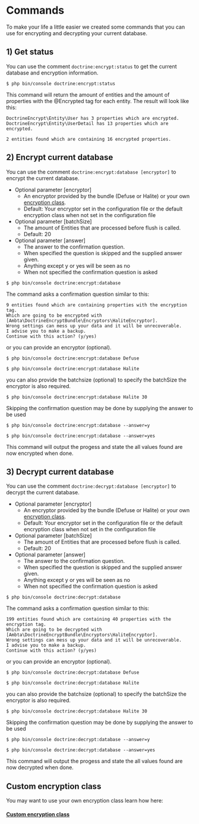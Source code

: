 # Commands

To make your life a little easier we created some commands that you can use for encrypting and decrypting your current database.

## 1) Get status

You can use the comment `doctrine:encrypt:status` to get the current database and encryption information.

```
$ php bin/console doctrine:encrypt:status
```

This command will return the amount of entities and the amount of properties with the @Encrypted tag for each entity.
The result will look like this:

```
DoctrineEncrypt\Entity\User has 3 properties which are encrypted.
DoctrineEncrypt\Entity\UserDetail has 13 properties which are encrypted.

2 entities found which are containing 16 encrypted properties.
```

## 2) Encrypt current database

You can use the comment `doctrine:encrypt:database [encryptor]` to encrypt the current database.

* Optional parameter [encryptor]
    * An encryptor provided by the bundle (Defuse or Halite) or your own [encryption class](https://github.com/DoctrineEncryptBundle/DoctrineEncryptBundle/blob/master/src/Resources/doc/custom_encryptor.md).
    * Default: Your encryptor set in the configuration file or the default encryption class when not set in the configuration file
* Optional parameter [batchSize]
    * The amount of Entities that are processed before flush is called.
    * Default: 20
* Optional parameter [answer]
    * The answer to the confirmation question.
    * When specified the question is skipped and the supplied answer given.
    * Anything except y or yes will be seen as no
    * When not specified the confirmation question is asked

```
$ php bin/console doctrine:encrypt:database
```

The command asks a confirmation question similar to this:

```
9 entities found which are containing properties with the encryption tag.
Which are going to be encrypted with [Ambta\DoctrineEncryptBundle\Encryptors\HaliteEncryptor].
Wrong settings can mess up your data and it will be unrecoverable.
I advise you to make a backup.
Continue with this action? (y/yes)
```

or you can provide an encryptor (optional).

```
$ php bin/console doctrine:encrypt:database Defuse
```

```
$ php bin/console doctrine:encrypt:database Halite
```

you can also provide the batchsize (optional) to specify the batchSize the encryptor is also required.

```
$ php bin/console doctrine:encrypt:database Halite 30
```

Skipping the confirmation question may be done by supplying the answer to be used

```
$ php bin/console doctrine:encrypt:database --answer=y
```

```
$ php bin/console doctrine:encrypt:database --answer=yes
```

This command will output the progess and state the all values found are now encrypted when done.


## 3) Decrypt current database

You can use the comment `doctrine:decrypt:database [encryptor]` to decrypt the current database.

* Optional parameter [encryptor]
    * An encryptor provided by the bundle (Defuse or Halite) or your own [encryption class](https://github.com/DoctrineEncryptBundle/DoctrineEncryptBundle/blob/master/src/Resources/doc/custom_encryptor.md).
    * Default: Your encryptor set in the configuration file or the default encryption class when not set in the configuration file
* Optional parameter [batchSize]
    * The amount of Entities that are processed before flush is called.
    * Default: 20
* Optional parameter [answer]
    * The answer to the confirmation question.
    * When specified the question is skipped and the supplied answer given.
    * Anything except y or yes will be seen as no
    * When not specified the confirmation question is asked

```
$ php bin/console doctrine:decrypt:database
```

The command asks a confirmation question similar to this:

```
199 entities found which are containing 40 properties with the encryption tag.
Which are going to be decrypted with [Ambta\DoctrineEncryptBundle\Encryptors\HaliteEncryptor].
Wrong settings can mess up your data and it will be unrecoverable.
I advise you to make a backup.
Continue with this action? (y/yes)
```

or you can provide an encryptor (optional).

```
$ php bin/console doctrine:decrypt:database Defuse
```

```
$ php bin/console doctrine:decrypt:database Halite
```

you can also provide the batchsize (optional) to specify the batchSize the encryptor is also required.

```
$ php bin/console doctrine:decrypt:database Halite 30
```

Skipping the confirmation question may be done by supplying the answer to be used

```
$ php bin/console doctrine:decrypt:database --answer=y
```

```
$ php bin/console doctrine:decrypt:database --answer=yes
```

This command will output the progess and state the all values found are now decrypted when done.

## Custom encryption class

You may want to use your own encryption class learn how here:

#### [Custom encryption class](https://github.com/DoctrineEncryptBundle/DoctrineEncryptBundle/blob/master/src/Resources/doc/custom_encryptor.md)

